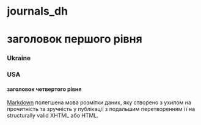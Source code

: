 # journals_dh
# заголовок першого рівня
### Ukraine
### USA
#### заголовок четвертого рівня
[Markdown](http://en.wikipedia.com/wiki/Markdown) полегшена мова розмітки даних, яку створено з ухилом на прочитність та зручність у публікації з подальшим перетворенням її на structurally valid XHTML або HTML.
